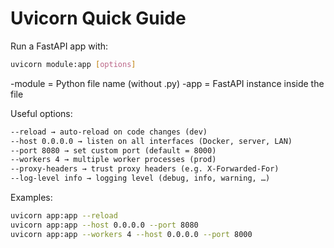 # Uvicorn Quick Guide

Run a FastAPI app with:
```bash
uvicorn module:app [options]
```
-module = Python file name (without .py)
-app = FastAPI instance inside the file

Useful options:
```markdown
--reload → auto-reload on code changes (dev)
--host 0.0.0.0 → listen on all interfaces (Docker, server, LAN)
--port 8080 → set custom port (default = 8000)
--workers 4 → multiple worker processes (prod)
--proxy-headers → trust proxy headers (e.g. X-Forwarded-For)
--log-level info → logging level (debug, info, warning, …)
```
Examples:
```bash
uvicorn app:app --reload
uvicorn app:app --host 0.0.0.0 --port 8080
uvicorn app:app --workers 4 --host 0.0.0.0 --port 8000
```